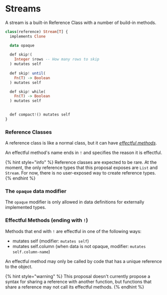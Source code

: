 # Streams

A stream is a built-in Reference Class with a number of build-in methods.

```haskell
class(reference) Stream[T] {
  implements Clone

  data opaque
  
  def skip!(
    Integer $rows -- How many rows to skip
  ) mutates self
  
  def skip! until(
    Fn(T) -> Boolean
  ) mutates self

  def skip! while(
    Fn(T) -> Boolean
  ) mutates self

  
  def compact!() mutates self
}
```

### Reference Classes

A reference class is like a normal class, but it can have [_effectful methods_](streams.md#effectful-methods-ending-with).

An effectful method's name ends in `!` and specifies the reason it is effectful.

{% hint style="info" %}
Reference classes are expected to be rare. At the moment, the only reference types that this proposal exposes are `List` and `Stream`. For now, there is no user-exposed way to create reference types.
{% endhint %}

### The `opaque` data modifier

The `opaque` modifier is only allowed in data definitions for externally implemented types.

### Effectful Methods \(ending with `!`\)

Methods that end with `!` are effectful in one of the following ways:

* mutates self \(modifier: `mutates self`\)
* mutates self.column \(when data is not opaque, modifier: `mutates self.column-name`\)

An effectful method may only be called by code that has a unique reference to the object.

{% hint style="warning" %}
This proposal doesn't currently propose a syntax for sharing a reference with another function, but functions that share a reference may not call its effectful methods.
{% endhint %}



